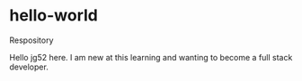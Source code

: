 # hello-world
Respository

Hello jg52 here. I am new at this learning and wanting to become a full stack developer.
